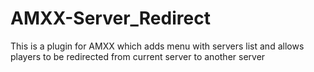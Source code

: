# AMXX-Server_Redirect
This is a plugin for AMXX which adds menu with servers list and allows players to be redirected from current server to another server
